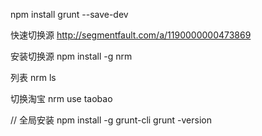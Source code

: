 npm install grunt --save-dev


快速切换源
http://segmentfault.com/a/1190000000473869

安装切换源
npm install -g nrm

列表
nrm ls  

切换淘宝
nrm use taobao  

// 全局安装
npm install -g grunt-cli
grunt -version